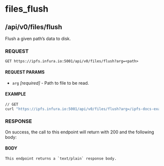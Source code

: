 # files_flush

## /api/v0/files/flush

Flush a given path’s data to disk.

### REQUEST

`GET https://ipfs.infura.io:5001/api/v0/files/flush?arg=<path>`

#### REQUEST PARAMS
- `arg` _[required]_ - Path to file to be read.

#### EXAMPLE
```bash
// GET
curl "https://ipfs.infura.io:5001/api/v0/files/flush?arg=/ipfs-docs-example"
```

### RESPONSE

On success, the call to this endpoint will return with 200 and the following body:

#### BODY
```
This endpoint returns a `text/plain` response body.
```